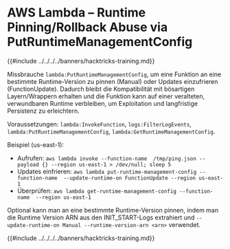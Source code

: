 # AWS Lambda – Runtime Pinning/Rollback Abuse via PutRuntimeManagementConfig

{{#include ../../../../banners/hacktricks-training.md}}

Missbrauche `lambda:PutRuntimeManagementConfig`, um eine Funktion an eine bestimmte Runtime-Version zu pinnen (Manual) oder Updates einzufrieren (FunctionUpdate). Dadurch bleibt die Kompatibilität mit bösartigen Layern/Wrappern erhalten und die Funktion kann auf einer veralteten, verwundbaren Runtime verbleiben, um Exploitation und langfristige Persistenz zu erleichtern.

Voraussetzungen: `lambda:InvokeFunction`, `logs:FilterLogEvents`, `lambda:PutRuntimeManagementConfig`, `lambda:GetRuntimeManagementConfig`.

Beispiel (us-east-1):
- Aufrufen: `aws lambda invoke --function-name  /tmp/ping.json --payload {} --region us-east-1 > /dev/null; sleep 5`
- Updates einfrieren: `aws lambda put-runtime-management-config --function-name  --update-runtime-on FunctionUpdate --region us-east-1`
- Überprüfen: `aws lambda get-runtime-management-config --function-name  --region us-east-1`

Optional kann man an eine bestimmte Runtime-Version pinnen, indem man die Runtime Version ARN aus den INIT_START-Logs extrahiert und `--update-runtime-on Manual --runtime-version-arn <arn>` verwendet.

{{#include ../../../../banners/hacktricks-training.md}}
